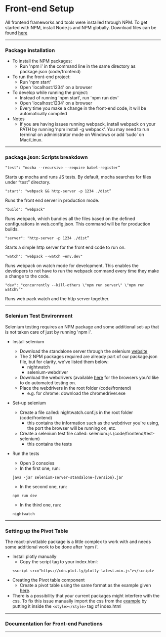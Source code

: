 # Front-end Setup

All frontend frameworks and tools were installed through NPM.
To get started with NPM, install Node.js and NPM globally. Download files can be found [here](https://nodejs.org/en/download/)

---
### Package installation

* To install the NPM packages:
	* Run 'npm i' in the command line in the same directory as package.json (code/frontend)
* To run the front-end project:
	* Run 'npm start'
	* Open 'localhost:1234' on a browser
* To develop while running the project:
	* Instead of running 'npm start', run 'npm run dev'
	* Open 'localhost:1234' on a browser
	* Every time you make a change in the front-end code, it will be automatically compiled
* Notes
	* If you are having issues running webpack, install webpack on your PATH by running ’npm install -g webpack’. You may need to run terminal on administrator mode on Windows or add ‘sudo’ on Mac/Linux.


---

### package.json: Scripts breakdown

```
"test": "mocha --recursive --require babel-register”
```
Starts up mocha and runs JS tests. By default, mocha searches for files under “test” directory.

```
"start": "webpack && http-server -p 1234 ./dist”
```
Runs the front end server in production mode.

```
"build": “webpack"
```
Runs webpack, which bundles all the files based on the defined configurations in web.config.json. This command will be for production builds.

```
"server": "http-server -p 1234 ./dist”
```
Starts a simple http server for the front end code to run on.

```
"watch": "webpack --watch —env.dev"
```
Runs webpack on watch mode for development. This enables the developers to not have to run the webpack command every time they make a change to the code.

```
"dev": "concurrently --kill-others \"npm run server\" \"npm run watch\”"
```
Runs web pack watch and the http server together.

---

### Selenium Test Environment 

Selenium testing requires an NPM package and some additional set-up that is not taken care of just by running 'npm i'.

* Install selenium
	* Download the standalone server through the selenium [website](http://docs.seleniumhq.org/download/)
	* The 2 NPM packages required are already part of our package.json file, but for clarity, we've listed them below:
		* nightwatch
		* selenium-webdriver 
	* Download the webdrivers (available [here](https://www.npmjs.com/package/selenium-webdriver) for the browsers you'd like to do automated testing on. 
	* Place the webdrivers in the root folder (code/frontend)
		* e.g. for chrome: download the chromedriver.exe 

* Set-up selenium
	* Create a file called: nightwatch.conf.js in the root folder (code/frontend)
		* this contains the information such as the webdriver you're using, the port the browser will be running on, etc. 
	* Create a selenium test file called: selenium.js (code/frontend/test-selenium)
		* this contains the tests
		
* Run the tests
	* Open 3 consoles
	* In the first one, run:
	```
	java -jar selenium-server-standalone-{version}.jar
	```
	* In the second one, run: 
	```
	npm run dev
	```
	* In the third one, run: 
	```
	nightwatch
	```

--- 

### Setting up the Pivot Table

The react-pivottable package is a little complex to work with and needs some additional work to be done after 'npm i'.

* Install plotly manually
    * Copy the script tag to your index.html:
    ```
    <script src="https://cdn.plot.ly/plotly-latest.min.js"></script>
    ```
* Creating the Pivot table component
    * Create a pivot table using the same format as the example given [here](https://github.com/plotly/react-pivottable/blob/master/examples/App.jsx).
* There is a possibility that your current packages might interfere with the css.
To fix this issue manually import the css from the [example](https://github.com/plotly/react-pivottable/blob/master/src/pivottable.css) by putting it inside the ```<style></style>``` tag of index.html

---

### Documentation for Front-end Functions



---

